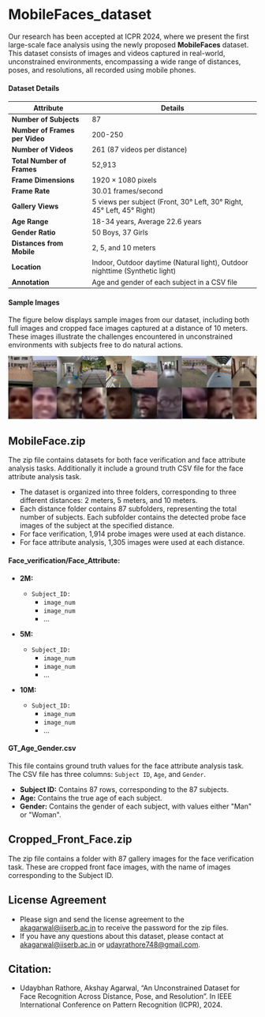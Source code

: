 # MobileFaces_dataset
Our research has been accepted at ICPR 2024, where we present the first large-scale face analysis using the newly proposed **MobileFaces** dataset. This dataset consists of images and videos captured in real-world, unconstrained environments, encompassing a wide range of distances, poses, and resolutions, all recorded using mobile phones.

#### Dataset Details

| **Attribute**               | **Details**                                         |
|-----------------------------|-----------------------------------------------------|
| **Number of Subjects**      | 87                                                  |
| **Number of Frames per Video** | 200-250                                            |
| **Number of Videos**        | 261 (87 videos per distance)                       |
| **Total Number of Frames**  | 52,913                                              |
| **Frame Dimensions**        | 1920 × 1080 pixels                                 |
| **Frame Rate**              | 30.01 frames/second                                |
| **Gallery Views**           | 5 views per subject (Front, 30° Left, 30° Right, 45° Left, 45° Right) |
| **Age Range**               | 18-34 years, Average 22.6 years                    |
| **Gender Ratio**            | 50 Boys, 37 Girls                                  |
| **Distances from Mobile**   | 2, 5, and 10 meters                                |
| **Location**                | Indoor, Outdoor daytime (Natural light), Outdoor nighttime (Synthetic light) |
| **Annotation**              | Age and gender of each subject in a CSV file       |

#### Sample Images

The figure below displays sample images from our dataset, including both full images and cropped face images captured at a distance of 10 meters. These images illustrate the challenges encountered in unconstrained environments with subjects free to do natural actions.

![Figure shows full images and cropped face images from our collected dataset reflect the challenges developed due to not only varying distances but also the subject being unconstrained in having natural actions.](Probe_Images_Samples_10m.png)

## MobileFace.zip

The zip file contains datasets for both face verification and face attribute analysis tasks. Additionally it include a ground truth CSV file for the face attribute analysis task.   
- The dataset is organized into three folders, corresponding to three different distances: 2 meters, 5 meters, and 10 meters.
- Each distance folder contains 87 subfolders, representing the total number of subjects. Each subfolder contains the detected probe face images of the subject at the specified distance.
- For face verification, 1,914 probe images were used at each distance.
- For face attribute analysis, 1,305 images were used at each distance.

#### Face_verification/Face_Attribute:

- **2M:** 
  - `Subject_ID:`
    - `image_num`
    - `image_num`
    - ...

- **5M:** 
  - `Subject_ID:`
    - `image_num`
    - `image_num`
    - ...

- **10M:** 
  - `Subject_ID:`
    - `image_num`
    - `image_num`
    - ...

#### GT_Age_Gender.csv
This file contains ground truth values for the face attribute analysis task. The CSV file has three columns: `Subject ID`, `Age`, and `Gender`.
- **Subject ID:** Contains 87 rows, corresponding to the 87 subjects.
- **Age:** Contains the true age of each subject.
- **Gender:** Contains the gender of each subject, with values either "Man" or "Woman".

## Cropped_Front_Face.zip

The zip file contains a folder with 87 gallery images for the face verification task. These are cropped front face images, with the name of images corresponding to the Subject ID.

## License Agreement
- Please sign and send the license agreement to the  [akagarwal@iiserb.ac.in](mailto:akagarwal@iiserb.ac.in) to receive the password for the zip files.
- If you have any questions about this dataset, please contact at [akagarwal@iiserb.ac.in](mailto:akagarwal@iiserb.ac.in) or [udayrathore748@gmail.com](mailto:udayrathore748@gmail.com).

## Citation:
- Udaybhan Rathore, Akshay Agarwal, “An Unconstrained Dataset for Face Recognition Across Distance, Pose, and Resolution”. In IEEE International Conference on Pattern Recognition (ICPR), 2024.

